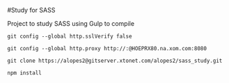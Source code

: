#Study for SASS

Project to study SASS using Gulp to compile


```
git config --global http.sslVerify false

git config --global http.proxy http://:@HOEPRX80.na.xom.com:8080

git clone https://alopes2@gitserver.xtonet.com/alopes2/sass_study.git

npm install
```